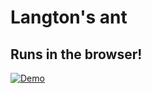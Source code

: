# Langton's ant
## Runs in the browser!
[![Demo](https://github.com/user-attachments/assets/3c623c7a-78df-4243-a508-7778e3970d8c)](https://eldolfin.github.io/langton.wasm)
